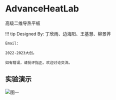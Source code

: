 # AdvanceHeatLab

高级二维导热平板

!!! tip
    Designed By: 丁欣雨、边海阳、王基慧、柳景荠

    Email:

    2022-2023大创。

    如有错误，请批评指正。欢迎讨论交流。

## 实验演示

![图一](./assets/robot.gif)
